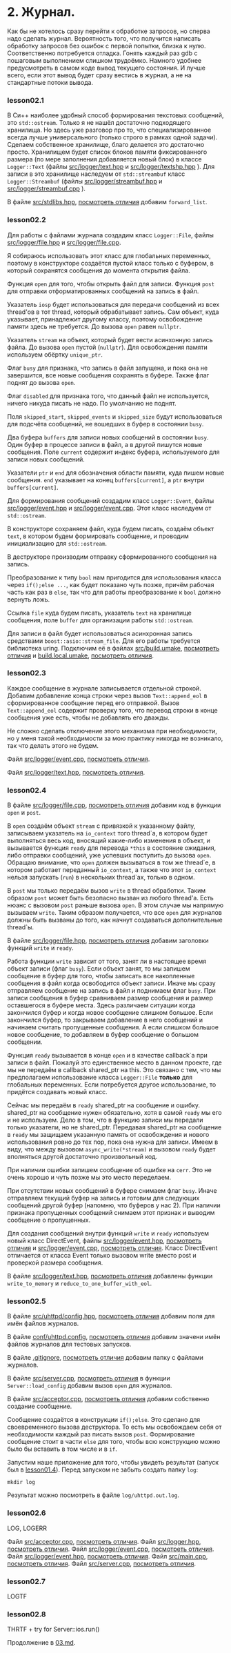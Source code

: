 # 2. Журнал.

Как бы не хотелось сразу перейти к обработке запросов, но сперва надо сделать журнал. Вероятность того, что получится написать обработку запросов без ошибок с первой попытки, близка к нулю. Соответственно потребуется отладка. Гонять каждый раз gdb с пошаговым выполнением слишком трудоёмко. Намного удобнее предусмотреть в самом коде вывод текущего состояния. И лучше всего, если этот вывод будет сразу вестись в журнал, а не на стандартные потоки вывода.

### lesson02.1

В Си++ наиболее удобный способ формирования текстовых сообщений, это `std::ostream`. Только я не нашёл достаточно подходящего хранилища. Но здесь уже разговор про то, что специализированное всегда лучше универсального (только строго в рамках одной задачи). Сделаем собственное хранилище, благо делается это достаточно просто. Хранилищем будет список блоков памяти фиксированного размера (по мере заполнения добавляется новый блок) в классе `Logger::Text` (файлы
[src/logger/text.hpp](/../lesson02.1/src/logger/text.hpp)
и
[src/logger/textshp.hpp](/../lesson02.1/src/logger/textshp.hpp)
).
Для записи в это хранилище наследуем от `std::streambuf` класс `Logger::Streambuf` (файлы
[src/logger/streambuf.hpp](/../lesson02.1/src/logger/streambuf.hpp)
и
[src/logger/streambuf.cpp](/../lesson02.1/src/logger/streambuf.cpp)
).

В файле [src/stdlibs.hpp](/../lesson02.1/src/stdlibs.hpp), [посмотреть отличия](/../../compare/c021..c021a) добавим `forward_list`.



### lesson02.2

Для работы с файлами журнала создадим класс `Logger::File`, файлы
[src/logger/file.hpp](/../lesson02.2/src/logger/file.hpp)
и
[src/logger/file.cpp](/../lesson02.2/src/logger/file.cpp).

Я собираюсь использовать этот класс для глобальных переменных, поэтому в конструкторе создаётся пустой класс только с буфером, в который сохранятся сообщения до момента открытия файла.

Функция `open` для того, чтобы открыть файл для записи. Функция `post` для отправки отформатированных сообщений на запись в файл.

Указатель `iosp` будет использоваться для передачи сообщений из всех thread'ов в тот thread, который обрабатывает запись. Сам объект, куда указывает, принадлежит другому классу, поэтому освобождение памяти здесь не требуется. До вызова `open` равен `nullptr`.

Указатель `stream` на объект, который будет вести асинхонную запись файла. До вызова `open` пустой (`nullptr`). Для освобождения памяти используем обёртку `unique_ptr`.

Флаг `busy` для признака, что запись в файл запущена, и пока она не завершится, все новые сообщения сохранять в буфере. Также флаг поднят до вызова `open`.

Флаг `disabled` для признака того, что данный файл не используется, ничего никуда писать не надо. По умолчанию не поднят.

Поля `skipped_start`, `skipped_events` и `skipped_size` будут использоваться для подсчёта сообщений, не вошедших в буфер в состоянии `busy`.

Два буфера `buffers` для записи новых сообщений в состоянии `busy`. Один буфер в процессе записи в файл, а в другой пишутся новые сообщения. Поле `current` содержит индекс буфера, используемого для записи новых сообщений.

Указатели `ptr` и `end` для обозначения области памяти, куда пишем новые сообщения. `end` указывает на конец `buffers[current]`, а `ptr` внутри `buffers[current]`.

Для формирования сообщений создадим класс `Logger::Event`, файлы
[src/logger/event.hpp](/../lesson02.2/src/logger/event.hpp)
и
[src/logger/event.cpp](/../lesson02.2/src/logger/event.cpp).
Этот класс наследуем от `std::ostream`.

В конструкторе сохраняем файл, куда будем писать, создаём объект `text`, в котором будем формировать сообщение, и проводим инициализацию для `std::ostream`.

В деструкторе производим отправку сформированного сообщения на запись.

Преобразование к типу `bool` нам пригодится для использования класса через `if();else ...`, как будет показано чуть позже, причём рабочая часть как раз в `else`, так что для работы преобразование к `bool` должно вернуть ложь.

Ссылка `file` куда будем писать, указатель `text` на хранилище сообщения, поле `buffer` для организации работы `std::ostream`.

Для записи в файл будет использоваться асинхронная запись средствами `boost::asio::stream_file`. Для его работы требуется библиотека uring. Подключим её в файлах
[src/build.umake](/../lesson02.2/src/build.umake), [посмотреть отличия](/../../compare/c022..c022a) и
[build.local.umake](/../lesson02.2/note/custom/reshu-lenovo/build.local.umake), [посмотреть отличия](/../../compare/c022a..c022b).



### lesson02.3

Каждое сообщение в журнале записывается отдельной строкой. Добавим добавление конца строки через вызов `Text::append_eol` в сформированное сообщение перед его отправкой. Вызов `Text::append_eol` содержит проверку того, что перевод строки в конце сообщения уже есть, чтобы не добавлять его дважды.

Не сложно сделать отключение этого механизма при необходимости, но у меня такой необходимости за мою практику никогда не возникало, так что делать этого не будем.

Файл [src/logger/event.cpp](/../lesson02.3/src/logger/event.cpp), [посмотреть отличия](/../../compare/c023..c023a).

Файл [src/logger/text.hpp](/../lesson02.3/src/logger/text.hpp), [посмотреть отличия](/../../compare/c023a..c023b).




### lesson02.4

В файле [src/logger/file.cpp](/../lesson02.4/src/logger/file.cpp), [посмотреть отличия](/../../compare/c024..c024a) добавим код в функции `open` и `post`.

В `open` создаём объект `stream` с привязкой к указанному файлу, записываем указатель на `io_context` того thread\`а, в котором будет выполняться весь код, вносящий какие-либо изменения в объект, и вызывается функция `ready` для перевода `*this` в состояние ожидания, либо отправки сообщений, уже успевших поступить до вызова `open`. Обращаю внимание, что `open` должен вызываться в том же thread\`е, в котором работает переданный `io_context`, а также что этот `io_context` нельзя запускать (`run`) в нескольких thread\`ах, только в одном.

В `post` мы только передаём вызов `write` в thread обработки. Таким образом `post` может быть безопасно вызван из любого thread'а. Есть нюанс с вызовом `post` раньше вызова `open`. В этом случае мы напрямую вызываем `write`. Таким образом получается, что все `open` для журналов должны быть вызваны до того, как начнут создаваться дополнительные thread\`ы.

В файле [src/logger/file.hpp](/../lesson02.4/src/logger/file.hpp), [посмотреть отличия](/../../compare/c024a..c024b) добавим заголовки функций `write` и `ready`.

Работа функции `write` зависит от того, занят ли в настоящее время объект записи (флаг `busy`). Если объект занят, то мы запишем сообщение в буфер для того, чтобы записать все накопленные сообщения в файл когда освободится объект записи. Иначе мы сразу отправляем сообщение на запись в файл и поднимаем флаг `busy`. При записи сообщения в буфер сравниваем размер сообщения и размер оставшегося в буфере места. Здесь различаем ситуации когда закончился буфер и когда новое сообщение слишком большое. Если закончился буфер, то закрываем добавление в него сообщений и начинаем считать пропущенные сообщения. А если слишком большое новое сообщение, то добавляем в буфер сообщение о большом сообщении.

Функция `ready` вызывается в конце `open` и в качестве callback\`а при записи в файл. Пожалуй это единственное место в данном проекте, где мы не передаём в callback shared_ptr на this. Это связано с тем, что мы предполагаем использование класса `Logger::File` **только** для глобальных переменных. Если потребуется другое использование, то придётся создавать новый класс.

Сейчас мы передаём в `ready` shared_ptr на сообщение и ошибку. shared_ptr на сообщение нужен обязательно, хотя в самой `ready` мы его и не используем. Дело в том, что в функцию записи мы передали только указатели, но не shared_ptr. Передавая shared_ptr на сообщение в `ready` мы защищаем указанную память от освобождения и нового использования ровно до тех пор, пока она нужна для записи. Имеем в виду, что между вызовом `async_write(*stream)` и вызовом `ready` будет вполняться другой достаточно произвольный код.

При наличии ошибки запишем сообщение об ошибке на `cerr`. Это не очень хорошо и чуть позже мы это место переделаем.

При отсутствии новых сообщений в буфере снимаем флаг `busy`. Иначе отправляем текущий буфер на запись и готовим для следующих сообщений другой буфер (напомню, что буферов у нас 2). При наличии признака пропущенных сообщений снимаем этот признак и выводим сообщение о пропущенных.

Для создания сообщений внутри функций `write` и `ready` используем новый класс DirectEvent,
файлы [src/logger/event.hpp](/../lesson02.4/src/logger/event.hpp), [посмотреть отличия](/../../compare/c024b..c024c)
и [src/logger/event.cpp](/../lesson02.4/src/logger/event.cpp), [посмотреть отличия](/../../compare/c024c..c024d). Класс DirectEvent отличается от класса Event только вызовом write вместо post и проверкой размера сообщения.

В файле [src/logger/text.hpp](/../lesson02.4/src/logger/text.hpp), [посмотреть отличия](/../../compare/c024d..c024e) добавлены функции `write_to_memory` и `reduce_to_one_buffer_with_eol`.




### lesson02.5

В файле [src/uhttpd/config.hpp](/../lesson02.5/src/uhttpd/config.hpp), [посмотреть отличия](/../../compare/c025..c025a) добавим поля для имён файлов журналов.

В файле [conf/uhttpd.config](/../lesson02.5/conf/uhttpd.config), [посмотреть отличия](/../../compare/c025a..c025b) добавим значени имён файлов журналов для тестовых запусков.

В файле [.gitignore](/../lesson02.5/.gitignore), [посмотреть отличия](/../../compare/c025b..c025c) добавим папку с файлами журналов.

В файле [src/server.cpp](/../lesson02.5/src/server.cpp), [посмотреть отличия](/../../compare/c025c..c025d) в функции `Server::load_config` добавим вызов `open` для журналов.

В файле [src/acceptor.cpp](/../lesson02.5/src/acceptor.cpp), [посмотреть отличия](/../../compare/c025d..c025e) добавим собственно создание сообщение.

Сообщение создаётся в конструкции `if();else`. Это сделано для своевременного вызова деструктора. То есть мы освобождаем себя от необходимости каждый раз писать вызов `post`. Формирование сообщение стоит в части `else` для того, чтобы всю конструкцию можно было бы вставить в том числе и в `if`.

Запустим наше приложение для того, чтобы увидеть результат (запуск был в [lesson01.4](01.md#lesson014)). Перед запуском не забыть создать папку `log`:
```
mkdir log
```
Результат можно посмотреть в файле `log/uhttpd.out.log`.




### lesson02.6

LOG, LOGERR

Файл [src/acceptor.cpp](/../lesson02.6/src/acceptor.cpp), [посмотреть отличия](/../../compare/c026a..c026b).
Файл [src/logger.hpp](/../lesson02.6/src/logger.hpp), [посмотреть отличия](/../../compare/c026b..c026c).
Файл [src/logger/event.cpp](/../lesson02.6/src/logger/event.cpp), [посмотреть отличия](/../../compare/c026c..c026d).
Файл [src/logger/event.hpp](/../lesson02.6/src/logger/event.hpp), [посмотреть отличия](/../../compare/c026d..c026e).
Файл [src/main.cpp](/../lesson02.6/src/main.cpp), [посмотреть отличия](/../../compare/c026e..c026f).
Файл [src/server.cpp](/../lesson02.6/src/server.cpp), [посмотреть отличия](/../../compare/c026f..c026g).



### lesson02.7

LOGTF



### lesson02.8

THRTF + try for Server::ios.run()

Продолжение в [03.md](03.md).
